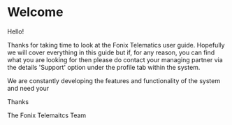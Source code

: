 # Welcome

Hello! 

Thanks for taking time to look at the Fonix Telematics user guide. Hopefully we will cover everything in this guide but if, for any reason, you can find what you are looking for then please do contact your managing partner via the details 'Support' option under the profile tab within the system. 

We are constantly developing the features and functionality of the system and need your  


Thanks 

The Fonix Telemaitcs Team
<!--stackedit_data:
eyJoaXN0b3J5IjpbLTU1NDMzOTM3OSwtMjAwMTMwMTk2OSwtMT
UyOTY1MTAwOF19
-->